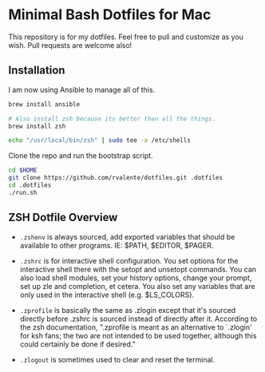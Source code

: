 # Minimal Bash Dotfiles for Mac
This repository is for my dotfiles. Feel free to pull and customize as you wish. Pull requests are welcome also!

## Installation

I am now using Ansible to manage all of this.

```sh
brew install ansible

# Also install zsh because its better than all the things.
brew install zsh

echo "/usr/local/bin/zsh" | sudo tee -a /etc/shells
```

Clone the repo and run the bootstrap script.

```sh
cd $HOME
git clone https://github.com/rvalente/dotfiles.git .dotfiles
cd .dotfiles
./run.sh
```

## ZSH Dotfile Overview

* `.zshenv` is always sourced, add exported variables that should be available to other programs. IE: $PATH, $EDITOR, $PAGER.


* `.zshrc` is for interactive shell configuration. You set options for the interactive shell there with the setopt and unsetopt commands. You can also load shell modules, set your history options, change your prompt, set up zle and completion, et cetera. You also set any variables that are only used in the interactive shell (e.g. $LS_COLORS).


* `.zprofile` is basically the same as .zlogin except that it's sourced directly before .zshrc is sourced instead of directly after it. According to the zsh documentation, ".zprofile is meant as an alternative to `.zlogin' for ksh fans; the two are not intended to be used together, although this could certainly be done if desired."

* `.zlogout` is sometimes used to clear and reset the terminal.
